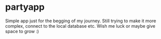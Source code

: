 # partyapp

Simple app just for the begging of my journey.
Still trying to make it more complex, connect to the local database etc.
Wish me luck or maybe give space to grow :)
